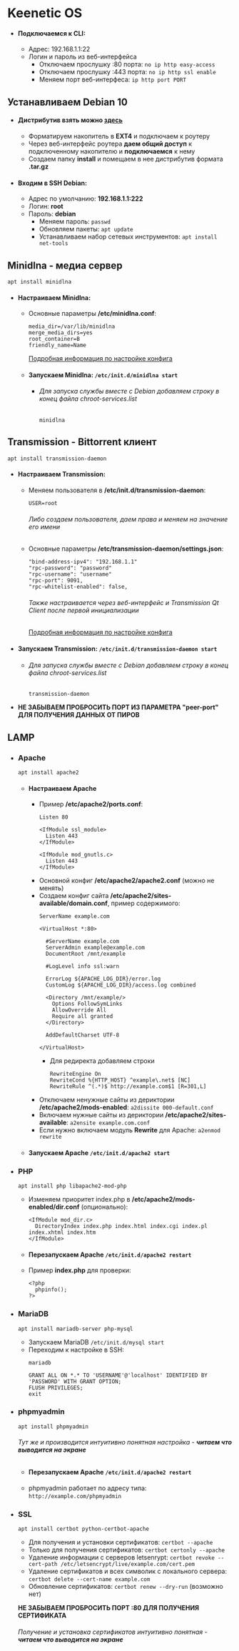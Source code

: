 # Keenetic OS
* #### Подключаемся к CLI:
  * Адрес: 192.168.1.1:22
  * Логин и пароль из веб-интерфейса
    * Отключаем прослушку :80 порта: `no ip http easy-access`
    * Отключаем прослушку :443 порта: `no ip http ssl enable`
    * Меняем порт веб-интерфеса: `ip http port PORT`

## Устанавливаем Debian 10
* #### Дистрибутив взять можно [**здесь**](http://ndm.zyxmon.org/binaries/debian/)
  * Форматируем накопитель в **EXT4** и подключаем к роутеру
  * Через веб-интерфейс роутера **даем общий доступ** к подключенному накопителю и **подключаемся** к нему
  * Создаем папку **install** и помещаем в нее дистрибутив формата **.tar.gz**
* #### Входим в SSH Debian:
  * Адрес по умолчанию: **192.168.1.1:222**
  * Логин: **root**
  * Пароль: **debian**
    * Меняем пароль: `passwd`
    * Обновляем пакеты: `apt update`
    * Устанавливаем набор сетевых инструментов: `apt install net-tools`

## Minidlna - медиа сервер
`apt install minidlna`
* #### Настраиваем Minidlna:
  * Основные параметры **/etc/minidlna.conf**:
    ```
    media_dir=/var/lib/minidlna
    merge_media_dirs=yes
    root_container=B
    friendly_name=Name
    ```
    [Подробная информация по настройке конфига](http://itadept.ru/linux-dlna-server-minidlna/ "Подробная информация по настройке конфига")
  * #### Запускаем Minidlna: `/etc/init.d/minidlna start`
    * ###### Для запуска службы вместе с Debian добавляем строку в конец файла chroot-services.list
      ```
      minidlna
      ```

## Transmission - Bittorrent клиент
`apt install transmission-daemon`
* #### Настраиваем Transmission:
  * Меняем пользователя в **/etc/init.d/transmission-daemon**:
    ```
    USER=root
    ```
    ###### Либо создаем пользователя, даем права и меняем на значение его имени
  * Основные параметры **/etc/transmission-daemon/settings.json**:
    ```
    "bind-address-ipv4": "192.168.1.1"
    "rpc-password": "password"
    "rpc-username": "username"
    "rpc-port": 9091,
    "rpc-whitelist-enabled": false,
    ```
    ###### Также настраивается через веб-интерфейс и Transmission Qt Client после первой инициализации
    [Подробная информация по настройке конфига](https://pcminipro.ru/os/nastrojka-transmission-daemon-settings-json/ "Подробная информация по настройке конфига")
* #### Запускаем Transmission: `/etc/init.d/transmission-daemon start`
  * ###### Для запуска службы вместе с Debian добавляем строку в конец файла chroot-services.list
    ```
    transmission-daemon
    ```
* **НЕ ЗАБЫВАЕМ ПРОБРОСИТЬ ПОРТ ИЗ ПАРАМЕТРА "peer-port" ДЛЯ ПОЛУЧЕНИЯ ДАННЫХ ОТ ПИРОВ**

## LAMP
* ### Apache
  `apt install apache2`
  * #### Настраиваем Apache
    * Пример **/etc/apache2/ports.conf**:
      ```
      Listen 80

      <IfModule ssl_module>
        Listen 443
      </IfModule>

      <IfModule mod_gnutls.c>
        Listen 443
      </IfModule>
      ```
    * Основной конфиг **/etc/apache2/apache2.conf** (можно не менять)
    * Создаем конфиг сайта **/etc/apache2/sites-available/domain.conf**, пример содержимого:
      ```
      ServerName example.com

      <VirtualHost *:80>

        #ServerName example.com
        ServerAdmin example@example.com
        DocumentRoot /mnt/example

        #LogLevel info ssl:warn

        ErrorLog ${APACHE_LOG_DIR}/error.log
        CustomLog ${APACHE_LOG_DIR}/access.log combined

        <Directory /mnt/example/>
          Options FollowSymLinks
          AllowOverride All
          Require all granted
        </Directory>

        AddDefaultCharset UTF-8

      </VirtualHost>
      ```
      * Для редиректа добавляем строки
        ```
        RewriteEngine On
        RewriteCond %{HTTP_HOST} ^example\.net$ [NC]
        RewriteRule ^(.*)$ http://example.com$1 [R=301,L]
        ```
    * Отключаем ненужные сайты из дериктории **/etc/apache2/mods-enabled**: `a2dissite 000-default.conf`
    * Включаем нужные сайты из дериктории **/etc/apache2/sites-available**: `a2ensite example.com.conf`
    * Если нужно включаем модуль **Rewrite** для Apache: `a2enmod rewrite`
  * #### Запускаем Apache `/etc/init.d/apache2 start`
* ### PHP
  `apt install php libapache2-mod-php`
  * Изменяем приоритет index.php в **/etc/apache2/mods-enabled/dir.conf** (опционально):
    ```
    <IfModule mod_dir.c>
      DirectoryIndex index.php index.html index.cgi index.pl index.xhtml index.htm
    </IfModule>
    ```
  * #### Перезапускаем Apache `/etc/init.d/apache2 restart`
  * Пример **index.php** для проверки:
    ```
    <?php
      phpinfo();
    ?>
    ```
* ### MariaDB
  `apt install mariadb-server php-mysql`
  * Запускаем MariaDB `/etc/init.d/mysql start`
  * Переходим к настройке в SSH:
    ```
    mariadb

    GRANT ALL ON *.* TO 'USERNAME'@'localhost' IDENTIFIED BY 'PASSWORD' WITH GRANT OPTION;
    FLUSH PRIVILEGES;
    exit
    ```
* ### phpmyadmin
  `apt install phpmyadmin`
  ###### Тут же и производится интуитивно понятная настройка - **читаем что выводится на экране**
  * #### Перезапускаем Apache `/etc/init.d/apache2 restart`
  * phpmyadmin работает по адресу типа: `http://example.com/phpmyadmin`
* ### SSL
  `apt install certbot python-certbot-apache`
  * Для получения и установки сертификатов: `certbot --apache`
  * Только для получения сертификатов: `certbot certonly --apache`
  * Удаление информации с серверов letsenrypt: `certbot revoke --cert-path /etc/letsencrypt/live/example.com/cert.pem`
  * Удаление сертификатов и всех символик с локального сервера: `certbot delete --cert-name example.com`
  * Обновление сертификатов: `certbot renew --dry-run` (возможно нет)

  **НЕ ЗАБЫВАЕМ ПРОБРОСИТЬ ПОРТ :80 ДЛЯ ПОЛУЧЕНИЯ СЕРТИФИКАТА**
  ###### Получение и установка сертификатов интуитивно понятная - **читаем что выводится на экране**
